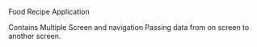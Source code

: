 Food Recipe Application 

Contains Multiple Screen and navigation
Passing data from on screen to another screen.
